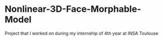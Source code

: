 # Nonlinear-3D-Face-Morphable-Model
Project that I worked on during my internship of 4th year at INSA Toulouse
